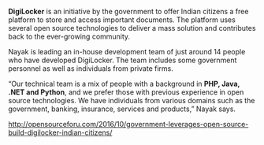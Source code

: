 
**DigiLocker** is an initiative by the government to offer Indian citizens a free platform to store and access important documents. 
The platform uses several open source technologies to deliver a mass solution and contributes back to the ever-growing community.

Nayak is leading an in-house development team of just around 14 people who have developed DigiLocker. 
The team includes some government personnel as well as individuals from private firms.

“Our technical team is a mix of people with a background in **PHP, Java, .NET and Python**, and we prefer those with previous experience in open source technologies. 
We have individuals from various domains such as the government, banking, insurance, services and products,” Nayak says.

http://opensourceforu.com/2016/10/government-leverages-open-source-build-digilocker-indian-citizens/
